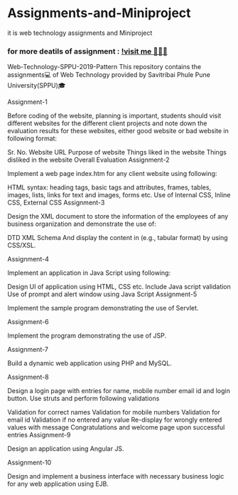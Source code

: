 # Assignments-and-Miniproject
it is web technology assignments and Miniproject

### for more deatils of assignment : [!visit me 🙌🚀💖 ](https://github.com/kirankuyate2157/webtech-course-Assign-1)
Web-Technology-SPPU-2019-Pattern
This repository contains the assignments💻 of Web Technology provided by Savitribai Phule Pune University(SPPU)🎓

Assignment-1

Before coding of the website, planning is important, students should visit different websites for the different client projects and note down the evaluation results for these websites, either good website or bad website in following format:

Sr. No.
Website URL
Purpose of website
Things liked in the website
Things disliked in the website
Overall Evaluation
Assignment-2

Implement a web page index.htm for any client website using following:

HTML syntax: heading tags, basic tags and attributes, frames, tables, images, lists, links for text and images, forms etc.
Use of Internal CSS, Inline CSS, External CSS
Assignment-3

Design the XML document to store the information of the employees of any business organization and demonstrate the use of:

DTD
XML Schema
And display the content in (e.g., tabular format) by using CSS/XSL.

Assignment-4

Implement an application in Java Script using following:

Design UI of application using HTML, CSS etc.
Include Java script validation
Use of prompt and alert window using Java Script
Assignment-5

Implement the sample program demonstrating the use of Servlet.

Assignment-6

Implement the program demonstrating the use of JSP.

Assignment-7

Build a dynamic web application using PHP and MySQL.

Assignment-8

Design a login page with entries for name, mobile number email id and login button. Use struts and perform following validations

Validation for correct names
Validation for mobile numbers
Validation for email id
Validation if no entered any value
Re-display for wrongly entered values with message
Congratulations and welcome page upon successful entries
Assignment-9

Design an application using Angular JS.

Assignment-10

Design and implement a business interface with necessary business logic for any web application using EJB.
